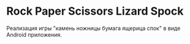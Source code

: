 # Rock Paper Scissors Lizard Spock

Реализация игры "камень ножницы бумага ящерица спок" в виде Android приложения.

